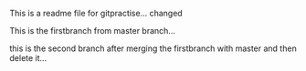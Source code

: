 This is a readme file for gitpractise... changed

This is the firstbranch from master branch...

this is the second branch after merging the firstbranch with master and then delete it...
